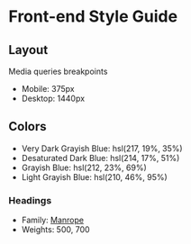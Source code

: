 # Front-end Style Guide

## Layout

Media queries breakpoints

- Mobile: 375px
- Desktop: 1440px

## Colors

- Very Dark Grayish Blue: hsl(217, 19%, 35%)
- Desaturated Dark Blue: hsl(214, 17%, 51%)
- Grayish Blue: hsl(212, 23%, 69%)
- Light Grayish Blue: hsl(210, 46%, 95%)

### Headings

- Family: [Manrope](https://fonts.google.com/specimen/Manrope)
- Weights: 500, 700
